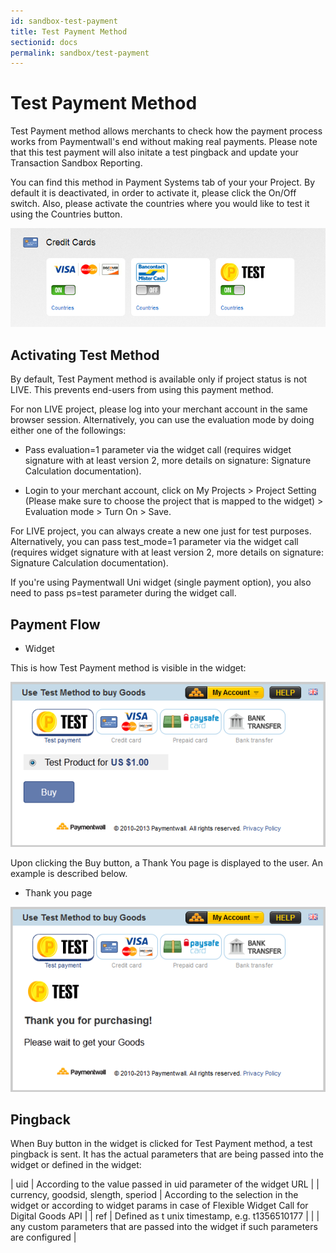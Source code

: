```yaml
---
id: sandbox-test-payment
title: Test Payment Method
sectionid: docs
permalink: sandbox/test-payment
---
```


# Test Payment Method

Test Payment method allows merchants to check how the payment process works from Paymentwall's end without making real payments. Please note that this test payment will also initate a test pingback and update your Transaction Sandbox Reporting.

You can find this method in Payment Systems tab of your your Project. By default it is deactivated, in order to activate it, please click the On/Off switch. Also, please activate the countries where you would like to test it using the Countries button.

<div class="docs-img">
	<img src="/textures/pic/sandbox/test-payment-method.png">
</div>

## Activating Test Method 

By default, Test Payment method is available only if project status is not LIVE. This prevents end-users from using this payment method.

For non LIVE project, please log into your merchant account in the same browser session. Alternatively, you can use the evaluation mode by doing either one of the followings:

 * Pass evaluation=1 parameter via the widget call (requires widget signature with at least version 2, more details on signature: Signature Calculation documentation).

 * Login to your merchant account, click on My Projects > Project Setting (Please make sure to choose the project that is mapped to the widget) > Evaluation mode > Turn On > Save. 

For LIVE project, you can always create a new one just for test purposes. Alternatively, you can pass test_mode=1 parameter via the widget call (requires widget signature with at least version 2, more details on signature: Signature Calculation documentation).

If you're using Paymentwall Uni widget (single payment option), you also need to pass ps=test parameter during the widget call.

## Payment Flow

* Widget

This is how Test Payment method is visible in the widget:

<div class="docs-img">
	<img src="/textures/pic/sandbox/test-payment-method-widget.png">
</div>

Upon clicking the Buy button, a Thank You page is displayed to the user. An example is described below.

* Thank you page

<div class="docs-img">
	<img src="/textures/pic/sandbox/test-payment-method-thankyou.png">
</div>

## Pingback

When Buy button in the widget is clicked for Test Payment method, a test pingback is sent. It has the actual parameters that are being passed into the widget or defined in the widget:

| uid | According to the value passed in uid parameter of the widget URL | 
| currency, goodsid, slength, speriod | According to the selection in the widget or according to widget params in case of Flexible Widget Call for Digital Goods API |
| ref | Defined as t unix timestamp, e.g. t1356510177 |
| | any custom parameters that are passed into the widget if such parameters are configured |

